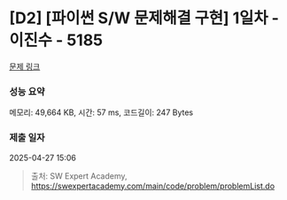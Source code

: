 # [D2] [파이썬 S/W 문제해결 구현] 1일차 - 이진수 - 5185 

[문제 링크](https://swexpertacademy.com/main/code/problem/problemDetail.do?contestProbId=AWTtiyIqd_wDFAVT) 

### 성능 요약

메모리: 49,664 KB, 시간: 57 ms, 코드길이: 247 Bytes

### 제출 일자

2025-04-27 15:06



> 출처: SW Expert Academy, https://swexpertacademy.com/main/code/problem/problemList.do
